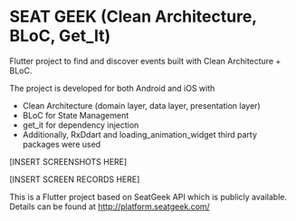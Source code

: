 # SEAT GEEK (Clean Architecture, BLoC, Get_It)

Flutter project to find and discover events built with Clean Architecture + BLoC.

The project is developed for both Android and iOS with

* Clean Architecture (domain layer, data layer, presentation layer)
* BLoC for State Management
* get_it for dependency injection
* Additionally, RxDdart and loading_animation_widget third party packages were used

[INSERT SCREENSHOTS HERE]

[INSERT SCREEN RECORDS HERE]

This is a Flutter project based on SeatGeek API which is publicly available. Details can be found at
http://platform.seatgeek.com/



